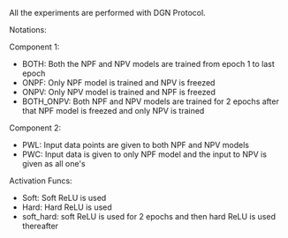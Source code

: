 All the experiments are performed with DGN Protocol.

Notations:

Component 1:
<ul>
  <li>BOTH: Both the NPF and NPV models are trained from epoch 1 to last epoch </li> 
   <li>ONPF: Only NPF model is trained and NPV is freezed </li>
   <li>ONPV: Only NPV model is trained and NPF is freezed </li>
   <li>BOTH_ONPV: Both NPF and NPV models are trained for 2 epochs after that NPF model is freezed and only NPV is trained </li>
</ul>
Component 2: 
<ul>
  <li>PWL: Input data points are given to both NPF and NPV models</li> 
  <li>PWC: Input data is given to only NPF model and the input to NPV is given as all one's</li> 
</ul>
Activation Funcs:
  <ul>
  <li>Soft: Soft ReLU is used </li> 
  <li>Hard: Hard ReLU is used</li> 
  <li>soft_hard: soft ReLU is used for 2 epochs and then hard ReLU is used thereafter </li> 
  </ul>
